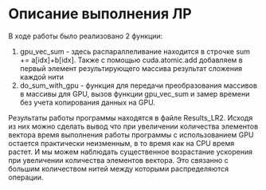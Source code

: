 # Описание выполнения ЛР
В ходе работы было реализовано 2 функции:
1)  gpu_vec_sum - здесь распараллеливание находится в строчке sum += a[idx]+b[idx]. Также с помощью cuda.atomic.add добавляем в первый элемент результирующего массива результат сложения каждой нити
2) do_sum_with_gpu - функция для передачи преобразования массивов в массивы для GPU, вызов функции gpu_vec_sum и замер времени без учета копирования данных на GPU.

Результаты работы программы находятся в файле Results_LR2. Исходя из них можно сделать вывод что при увеличении количества элементов вектора время выполнения работы программы с использованием GPU остается практически неизменным, в то время как на CPU время растет. И мы можем наблюдать существенное возрастание ускорения при увеличении количества элементов вектора. Это связанно с большим количеством нитей между которыми распределяются операции.

